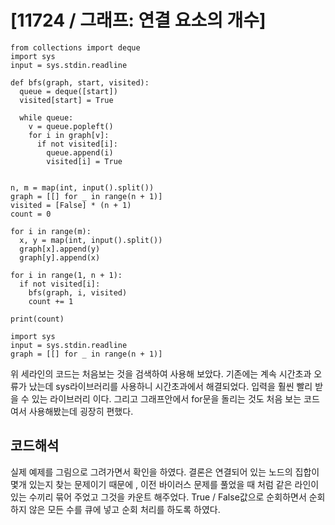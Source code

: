 # [11724 / 그래프: 연결 요소의 개수]

```
from collections import deque
import sys
input = sys.stdin.readline

def bfs(graph, start, visited):
  queue = deque([start])
  visited[start] = True

  while queue:
    v = queue.popleft()
    for i in graph[v]:
      if not visited[i]:
        queue.append(i)
        visited[i] = True


n, m = map(int, input().split())
graph = [[] for _ in range(n + 1)]
visited = [False] * (n + 1)
count = 0

for i in range(m):
  x, y = map(int, input().split())
  graph[x].append(y)
  graph[y].append(x)

for i in range(1, n + 1):
  if not visited[i]:
    bfs(graph, i, visited)
    count += 1

print(count)
```

```
import sys
input = sys.stdin.readline
graph = [[] for _ in range(n + 1)]
```

위 세라인의 코드는 처음보는 것을 검색하여 사용해 보았다. 기존에는 계속 시간초과 오류가 났는데 sys라이브러리를 사용하니 시간초과에서 해결되었다. 입력을 훨씬 빨리 받을 수 있는 라이브러리 이다. 그리고 그래프안에서 for문을 돌리는 것도 처음 보는 코드여서 사용해봤는데 굉장히 편했다.

## 코드해석

실제 예제를 그림으로 그려가면서 확인을 하였다. 결론은 연결되어 있는 노드의 집합이 몇개 있는지 찾는 문제이기 때문에 , 이전 바이러스 문제를 풀었을 때 처럼 같은 라인이 있는 수끼리 묶어 주었고 그것을 카운트 해주었다. True / False값으로 순회하면서 순회하지 않은 모든 수를 큐에 넣고 순회 처리를 하도록 하였다.
